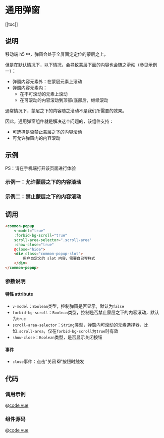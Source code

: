 # 通用弹窗

[[toc]]

## 说明

移动端 h5 中，弹窗会处于全屏固定定位的蒙层之上。

但是在默认情况下，以下情况，会导致蒙层下面的内容也会随之滑动（参见示例一）：

- 弹窗内容元素外：在蒙层元素上滚动
- 弹窗内容元素内：
  - 在不可滚动的元素上滚动
  - 在可滚动的内容滚动到顶部/底部后，继续滚动

通常情况下，蒙层之下的内容随之滚动不是我们所需要的效果。

因此，通用弹窗组件就是解决这个问题的，该组件支持：

- 可选择是否禁止蒙层之下的内容滚动
- 可允许弹窗内的内容滚动

## 示例

PS：请在手机端打开该页面进行体验

### 示例一：允许蒙层之下的内容滚动

<!-- <common-popup-example
  :forbid-bg-scroll="false"
>
</common-popup-example> -->

### 示例二：禁止蒙层之下的内容滚动

<!-- <common-popup-example
  :forbid-bg-scroll="true"
>
</common-popup-example> -->

## 调用

```html
<common-popup
    v-model="true"
    :forbid-bg-scroll="true"
    scroll-area-selector=".scroll-area"
    :show-close="true"
    @close="hide">
    <div class="common-popup-slot">
        用户自定义的 slot 内容，需要自己写样式
    </div>
</common-popup>
```

### 参数说明

#### 特性 attribute

- `v-model`：`Boolean`类型，控制弹窗是否显示，默认为`false`
- `forbid-bg-scroll`：`Boolean`类型，控制是否禁止蒙层之下的内容滚动，默认为`true`
- `scroll-area-selector`：`String`类型，弹窗内可滚动的元素选择器，比如`.scroll-area`，仅在`forbid-bg-scroll`为`true`时有效
- `show-close`：`Boolean`类型，是否显示关闭按钮

#### 事件

- `close`事件：点击“关闭 ❎”按钮时触发

## 代码

### 调用示例

@[code vue](components/common-popup/example.vue)

### 组件源码

@[code vue](components/common-popup/index.vue)
